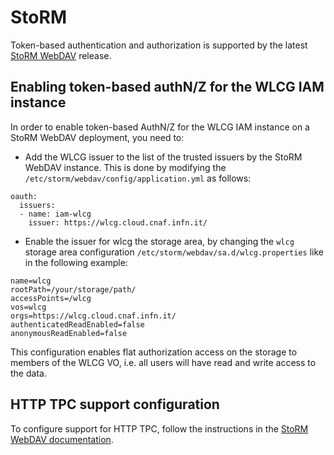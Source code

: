 # StoRM 

Token-based authentication and authorization is supported by the latest [StoRM WebDAV][storm-webdav] release.

## Enabling token-based authN/Z for the WLCG IAM instance

In order to enable token-based AuthN/Z for the WLCG IAM instance on a StoRM
WebDAV deployment, you need to:

- Add the WLCG issuer to the list of the trusted issuers by the StoRM WebDAV
  instance. This is done by modifying the
  `/etc/storm/webdav/config/application.yml` as follows:

```
oauth:
  issuers:
  - name: iam-wlcg
    issuer: https://wlcg.cloud.cnaf.infn.it/
```

- Enable the issuer for wlcg the storage area, by changing the `wlcg` storage
  area configuration `/etc/storm/webdav/sa.d/wlcg.properties` like in the
  following example:

```
name=wlcg
rootPath=/your/storage/path/
accessPoints=/wlcg
vos=wlcg
orgs=https://wlcg.cloud.cnaf.infn.it/
authenticatedReadEnabled=false
anonymousReadEnabled=false
```

This configuration enables flat authorization access on the storage to members
of the WLCG VO, i.e. all users will have read and write access to the data.

## HTTP TPC support configuration

To configure support for HTTP TPC, follow the instructions in the [StoRM WebDAV
documentation][storm-webdav-tpc-doc].

[storm-webdav]: http://italiangrid.github.io/storm/release-notes/storm-webdav/1.2.1/
[storm-webdav-tpc-doc]: https://github.com/italiangrid/storm-webdav/blob/master/doc/tpc.md

